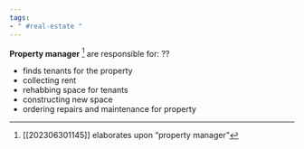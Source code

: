 ```yaml
---
tags:
- " #real-estate "
---
```


**Property manager** [^1] are responsible for:
??
- finds tenants for the property
- collecting rent
- rehabbing space for tenants
- constructing new space
- ordering repairs and maintenance for property <!--SR:!2023-09-18,8,210-->

[^1]: [[202306301145]] elaborates upon “property manager”
